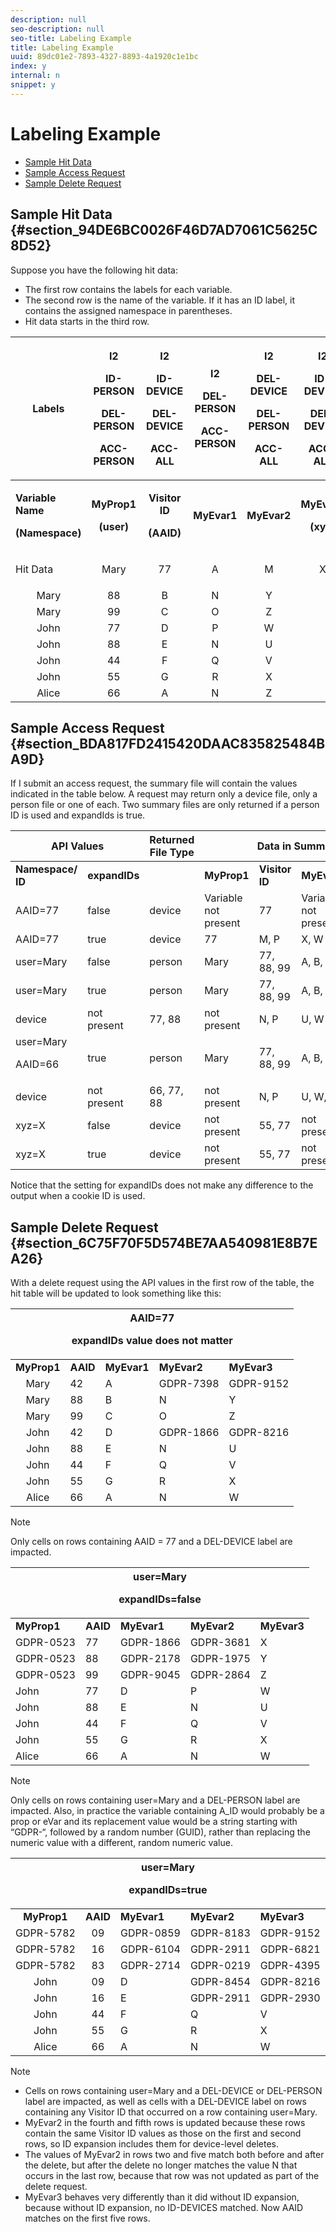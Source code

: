 ```yaml
---
description: null
seo-description: null
seo-title: Labeling Example
title: Labeling Example
uuid: 89dc01e2-7893-4327-8893-4a1920c1e1bc
index: y
internal: n
snippet: y
---
```


# Labeling Example

* [Sample Hit Data](../c_data_governance/gdpr_labeling_example.md#section_94DE6BC0026F46D7AD7061C5625C8D52) 
* [Sample Access Request](../c_data_governance/gdpr_labeling_example.md#section_BDA817FD2415420DAAC835825484BA9D) 
* [Sample Delete Request](../c_data_governance/gdpr_labeling_example.md#section_6C75F70F5D574BE7AA540981E8B7EA26)

## Sample Hit Data {#section_94DE6BC0026F46D7AD7061C5625C8D52}

Suppose you have the following hit data:

* The first row contains the labels for each variable. 
* The second row is the name of the variable. If it has an ID label, it contains the assigned namespace in parentheses. 
* Hit data starts in the third row.

<table id="table_552CB5EA31B54C119487F91AE98723C6"> 
 <thead> 
  <tr> 
   <th colname="col1" class="entry"> Labels </th> 
   <th colname="col2" class="entry"> <p>I2 </p> <p>ID-PERSON </p> <p>DEL-PERSON </p> <p>ACC-PERSON </p> </th> 
   <th colname="col3" class="entry"> <p>I2 </p> <p>ID-DEVICE </p> <p>DEL-DEVICE </p> <p>ACC-ALL </p> </th> 
   <th colname="col4" class="entry"> <p>I2 </p> <p>DEL-PERSON </p> <p>ACC-PERSON </p> <p> </p> </th> 
   <th colname="col5" class="entry"> <p>I2 </p> <p>DEL-DEVICE </p> <p>DEL-PERSON </p> <p>ACC-ALL </p> </th> 
   <th colname="col6" class="entry"> <p>I2 </p> <p>ID-DEVICE </p> <p>DEL-DEVICE </p> <p>ACC-ALL </p> </th> 
  </tr>
 </thead>
 <tbody> 
  <tr> 
   <td colname="col1"> <p><b>Variable Name</b> </p> <p><b>(Namespace)</b> </p> </td> 
   <td colname="col2" align="center"> <p><b>MyProp1</b> </p> <p><b>(user)</b> </p> </td> 
   <td colname="col3" align="center"> <p><b>Visitor ID</b> </p> <p><b>(AAID)</b> </p> </td> 
   <td colname="col4" align="center"> <p><b>MyEvar1</b> </p> </td> 
   <td colname="col5" align="center"> <p><b>MyEvar2</b> </p> </td> 
   <td colname="col6" align="center"> <p><b>MyEvar3</b> </p> <p><b>(xyz)</b> </p> </td> 
  </tr> 
  <tr> 
   <td colname="col1" morerows="7"> <p>Hit Data </p> </td> 
   <td colname="col2" align="center"> Mary </td> 
   <td colname="col3" align="center"> 77 </td> 
   <td colname="col4" align="center"> A </td> 
   <td colname="col5" align="center"> M </td> 
   <td colname="col6" align="center"> X </td> 
  </tr> 
  <tr> 
   <td colname="col2" align="center"> Mary </td> 
   <td colname="col3" align="center"> 88 </td> 
   <td colname="col4" align="center"> B </td> 
   <td colname="col5" align="center"> N </td> 
   <td colname="col6" align="center"> Y </td> 
  </tr> 
  <tr> 
   <td colname="col2" align="center"> Mary </td> 
   <td colname="col3" align="center"> 99 </td> 
   <td colname="col4" align="center"> C </td> 
   <td colname="col5" align="center"> O </td> 
   <td colname="col6" align="center"> Z </td> 
  </tr> 
  <tr> 
   <td colname="col2" align="center"> John </td> 
   <td colname="col3" align="center"> 77 </td> 
   <td colname="col4" align="center"> D </td> 
   <td colname="col5" align="center"> P </td> 
   <td colname="col6" align="center"> W </td> 
  </tr> 
  <tr> 
   <td colname="col2" align="center"> John </td> 
   <td colname="col3" align="center"> 88 </td> 
   <td colname="col4" align="center"> E </td> 
   <td colname="col5" align="center"> N </td> 
   <td colname="col6" align="center"> U </td> 
  </tr> 
  <tr> 
   <td colname="col2" align="center"> John </td> 
   <td colname="col3" align="center"> 44 </td> 
   <td colname="col4" align="center"> F </td> 
   <td colname="col5" align="center"> Q </td> 
   <td colname="col6" align="center"> V </td> 
  </tr> 
  <tr> 
   <td colname="col2" align="center"> John </td> 
   <td colname="col3" align="center"> 55 </td> 
   <td colname="col4" align="center"> G </td> 
   <td colname="col5" align="center"> R </td> 
   <td colname="col6" align="center"> X </td> 
  </tr> 
  <tr> 
   <td colname="col2" align="center"> Alice </td> 
   <td colname="col3" align="center"> 66 </td> 
   <td colname="col4" align="center"> A </td> 
   <td colname="col5" align="center"> N </td> 
   <td colname="col6" align="center"> Z </td> 
  </tr> 
 </tbody> 
</table>

## Sample Access Request {#section_BDA817FD2415420DAAC835825484BA9D}

If I submit an access request, the summary file will contain the values indicated in the table below. A request may return only a device file, only a person file or one of each. Two summary files are only returned if a person ID is used and expandIds is true. 

<table id="table_BF98326DFA3A493B980485466AE0E910"> 
 <thead> 
  <tr> 
   <th align="center" class="entry" colspan="2"> API Values </th> 
   <th colname="col3" class="entry"> Returned File Type </th> 
   <th align="center" class="entry" colspan="5"> Data in Summary Access File </th> 
  </tr>
 </thead>
 <tbody> 
  <tr> 
   <td colname="col1"><b>Namespace/ ID</b> </td> 
   <td colname="col2"><b>expandIDs</b> </td> 
   <td colname="col3"> </td> 
   <td colname="col4"><b>MyProp1</b> </td> 
   <td colname="col5"><b>Visitor ID</b> </td> 
   <td colname="col6"><b>MyEvar1</b> </td> 
   <td colname="col7"><b>MyEvar2</b> </td> 
   <td colname="col8"><b>MyEvar3</b> </td> 
  </tr> 
  <tr> 
   <td colname="col1"> AAID=77 </td> 
   <td colname="col2"> false </td> 
   <td colname="col3"> device </td> 
   <td colname="col4" morerows="1"> Variable not present </td> 
   <td colname="col5"> 77 </td> 
   <td colname="col6" morerows="1"> Variable not present </td> 
   <td colname="col7"> M, P </td> 
   <td colname="col8"> X, W </td> 
  </tr> 
  <tr> 
   <td colname="col1"> AAID=77 </td> 
   <td colname="col2"> true </td> 
   <td colname="col3"> device </td> 
   <td colname="col5"> 77 </td> 
   <td colname="col7"> M, P </td> 
   <td colname="col8"> X, W </td> 
  </tr> 
  <tr> 
   <td colname="col1"> user=Mary </td> 
   <td colname="col2"> false </td> 
   <td colname="col3"> person </td> 
   <td colname="col4"> Mary </td> 
   <td colname="col5"> 77, 88, 99 </td> 
   <td colname="col6"> A, B, C </td> 
   <td colname="col7"> M, N, O </td> 
   <td colname="col8"> X, Y, Z </td> 
  </tr> 
  <tr> 
   <td colname="col1" morerows="1"> user=Mary </td> 
   <td colname="col2" morerows="1"> true </td> 
   <td colname="col3"> person </td> 
   <td colname="col4"> Mary </td> 
   <td colname="col5"> 77, 88, 99 </td> 
   <td colname="col6"> A, B, C </td> 
   <td colname="col7"> M, N, O </td> 
   <td colname="col8"> X, Y, Z </td> 
  </tr> 
  <tr> 
   <td colname="col3"> device </td> 
   <td colname="col4"> not present </td> 
   <td colname="col5"> 77, 88 </td> 
   <td colname="col6"> not present </td> 
   <td colname="col7"> N, P </td> 
   <td colname="col8"> U, W </td> 
  </tr> 
  <tr> 
   <td colname="col1" morerows="1">user=Mary <p>AAID=66 </p> </td> 
   <td colname="col2" morerows="1"> true </td> 
   <td colname="col3"> person </td> 
   <td colname="col4"> Mary </td> 
   <td colname="col5"> 77, 88, 99 </td> 
   <td colname="col6"> A, B, C </td> 
   <td colname="col7"> M, N, O </td> 
   <td colname="col8"> X, Y, Z </td> 
  </tr> 
  <tr> 
   <td colname="col3"> device </td> 
   <td colname="col4"> not present </td> 
   <td colname="col5"> 66, 77, 88 </td> 
   <td colname="col6"> not present </td> 
   <td colname="col7"> N, P </td> 
   <td colname="col8"> U, W, Z </td> 
  </tr> 
  <tr> 
   <td colname="col1"> xyz=X </td> 
   <td colname="col2"> false </td> 
   <td colname="col3"> device </td> 
   <td colname="col4"> not present </td> 
   <td colname="col5"> 55, 77 </td> 
   <td colname="col6"> not present </td> 
   <td colname="col7"> M, R </td> 
   <td colname="col8"> X </td> 
  </tr> 
  <tr> 
   <td colname="col1"> xyz=X </td> 
   <td colname="col2"> true </td> 
   <td colname="col3"> device </td> 
   <td colname="col4"> not present </td> 
   <td colname="col5"> 55, 77 </td> 
   <td colname="col6"> not present </td> 
   <td colname="col7"> M, P, R </td> 
   <td colname="col8"> W, X </td> 
  </tr> 
 </tbody> 
</table>

Notice that the setting for expandIDs does not make any difference to the output when a cookie ID is used.

## Sample Delete Request {#section_6C75F70F5D574BE7AA540981E8B7EA26}

With a delete request using the API values in the first row of the table, the hit table will be updated to look something like this: 

<table id="table_B7934409AE0141AB9528ABED98CC033F"> 
 <thead> 
  <tr> 
   <th align="center" class="entry" colspan="5">AAID=77 <p>expandIDs value does not matter </p> </th> 
  </tr>
 </thead>
 <tbody> 
  <tr> 
   <td colname="col1"><b>MyProp1</b> </td> 
   <td colname="col2"><b>AAID</b> </td> 
   <td colname="col3"><b>MyEvar1</b> </td> 
   <td colname="col4"><b>MyEvar2</b> </td> 
   <td colname="col5"><b>MyEvar3</b> </td> 
  </tr> 
  <tr> 
   <td colname="col1" align="center"> Mary </td> 
   <td colname="col2"> 42 </td> 
   <td colname="col3"> A </td> 
   <td colname="col4"> GDPR-7398 </td> 
   <td colname="col5"> GDPR-9152 </td> 
  </tr> 
  <tr> 
   <td colname="col1" align="center"> Mary </td> 
   <td colname="col2"> 88 </td> 
   <td colname="col3"> B </td> 
   <td colname="col4"> N </td> 
   <td colname="col5"> Y </td> 
  </tr> 
  <tr> 
   <td colname="col1" align="center"> Mary </td> 
   <td colname="col2"> 99 </td> 
   <td colname="col3"> C </td> 
   <td colname="col4"> O </td> 
   <td colname="col5"> Z </td> 
  </tr> 
  <tr> 
   <td colname="col1" align="center"> John </td> 
   <td colname="col2"> 42 </td> 
   <td colname="col3"> D </td> 
   <td colname="col4"> GDPR-1866 </td> 
   <td colname="col5"> GDPR-8216 </td> 
  </tr> 
  <tr> 
   <td colname="col1" align="center"> John </td> 
   <td colname="col2"> 88 </td> 
   <td colname="col3"> E </td> 
   <td colname="col4"> N </td> 
   <td colname="col5"> U </td> 
  </tr> 
  <tr> 
   <td colname="col1" align="center"> John </td> 
   <td colname="col2"> 44 </td> 
   <td colname="col3"> F </td> 
   <td colname="col4"> Q </td> 
   <td colname="col5"> V </td> 
  </tr> 
  <tr> 
   <td colname="col1" align="center"> John </td> 
   <td colname="col2"> 55 </td> 
   <td colname="col3"> G </td> 
   <td colname="col4"> R </td> 
   <td colname="col5"> X </td> 
  </tr> 
  <tr> 
   <td colname="col1" align="center"> Alice </td> 
   <td colname="col2"> 66 </td> 
   <td colname="col3"> A </td> 
   <td colname="col4"> N </td> 
   <td colname="col5"> W </td> 
  </tr> 
 </tbody> 
</table>

>[!NOTE]
>
>Only cells on rows containing AAID = 77 and a DEL-DEVICE label are impacted.

<table id="table_A11491B0E0FF41AD99407710FBAF0D1D"> 
 <thead> 
  <tr> 
   <th align="center" class="entry" colspan="5">user=Mary <p>expandIDs=false </p> </th> 
  </tr>
 </thead>
 <tbody> 
  <tr> 
   <td colname="col1"><b>MyProp1</b> </td> 
   <td colname="col2"><b>AAID</b> </td> 
   <td colname="col3"><b>MyEvar1</b> </td> 
   <td colname="col4"><b>MyEvar2</b> </td> 
   <td colname="col5"><b>MyEvar3</b> </td> 
  </tr> 
  <tr> 
   <td colname="col1"> GDPR-0523 </td> 
   <td colname="col2"> 77 </td> 
   <td colname="col3"> GDPR-1866 </td> 
   <td colname="col4"> GDPR-3681 </td> 
   <td colname="col5"> X </td> 
  </tr> 
  <tr> 
   <td colname="col1"> GDPR-0523 </td> 
   <td colname="col2"> 88 </td> 
   <td colname="col3"> GDPR-2178 </td> 
   <td colname="col4"> GDPR-1975 </td> 
   <td colname="col5"> Y </td> 
  </tr> 
  <tr> 
   <td colname="col1"> GDPR-0523 </td> 
   <td colname="col2"> 99 </td> 
   <td colname="col3"> GDPR-9045 </td> 
   <td colname="col4"> GDPR-2864 </td> 
   <td colname="col5"> Z </td> 
  </tr> 
  <tr> 
   <td colname="col1"> John </td> 
   <td colname="col2"> 77 </td> 
   <td colname="col3"> D </td> 
   <td colname="col4"> P </td> 
   <td colname="col5"> W </td> 
  </tr> 
  <tr> 
   <td colname="col1"> John </td> 
   <td colname="col2"> 88 </td> 
   <td colname="col3"> E </td> 
   <td colname="col4"> N </td> 
   <td colname="col5"> U </td> 
  </tr> 
  <tr> 
   <td colname="col1"> John </td> 
   <td colname="col2"> 44 </td> 
   <td colname="col3"> F </td> 
   <td colname="col4"> Q </td> 
   <td colname="col5"> V </td> 
  </tr> 
  <tr> 
   <td colname="col1"> John </td> 
   <td colname="col2"> 55 </td> 
   <td colname="col3"> G </td> 
   <td colname="col4"> R </td> 
   <td colname="col5"> X </td> 
  </tr> 
  <tr> 
   <td colname="col1"> Alice </td> 
   <td colname="col2"> 66 </td> 
   <td colname="col3"> A </td> 
   <td colname="col4"> N </td> 
   <td colname="col5"> W </td> 
  </tr> 
 </tbody> 
</table>

>[!NOTE]
>
>Only cells on rows containing user=Mary and a DEL-PERSON label are impacted. Also, in practice the variable containing A_ID would probably be a prop or eVar and its replacement value would be a string starting with “GDPR-“, followed by a random number (GUID), rather than replacing the numeric value with a different, random numeric value.

<table id="table_21D0852EE2384F7789B3C0E418429CCA"> 
 <thead> 
  <tr> 
   <th align="center" class="entry" colspan="5">user=Mary <p>expandIDs=true </p> </th> 
  </tr>
 </thead>
 <tbody> 
  <tr> 
   <td colname="col1" align="center"><b>MyProp1</b> </td> 
   <td colname="col2" align="center"><b>AAID</b> </td> 
   <td colname="col3"><b>MyEvar1</b> </td> 
   <td colname="col4"><b>MyEvar2</b> </td> 
   <td colname="col5"><b>MyEvar3</b> </td> 
  </tr> 
  <tr> 
   <td colname="col1" align="center"> GDPR-5782 </td> 
   <td colname="col2" align="center"> 09 </td> 
   <td colname="col3"> GDPR-0859 </td> 
   <td colname="col4"> GDPR-8183 </td> 
   <td colname="col5"> GDPR-9152 </td> 
  </tr> 
  <tr> 
   <td colname="col1" align="center"> GDPR-5782 </td> 
   <td colname="col2" align="center"> 16 </td> 
   <td colname="col3"> GDPR-6104 </td> 
   <td colname="col4"> GDPR-2911 </td> 
   <td colname="col5"> GDPR-6821 </td> 
  </tr> 
  <tr> 
   <td colname="col1" align="center"> GDPR-5782 </td> 
   <td colname="col2" align="center"> 83 </td> 
   <td colname="col3"> GDPR-2714 </td> 
   <td colname="col4"> GDPR-0219 </td> 
   <td colname="col5"> GDPR-4395 </td> 
  </tr> 
  <tr> 
   <td colname="col1" align="center"> John </td> 
   <td colname="col2" align="center"> 09 </td> 
   <td colname="col3"> D </td> 
   <td colname="col4"> GDPR-8454 </td> 
   <td colname="col5"> GDPR-8216 </td> 
  </tr> 
  <tr> 
   <td colname="col1" align="center"> John </td> 
   <td colname="col2" align="center"> 16 </td> 
   <td colname="col3"> E </td> 
   <td colname="col4"> GDPR-2911 </td> 
   <td colname="col5"> GDPR-2930 </td> 
  </tr> 
  <tr> 
   <td colname="col1" align="center"> John </td> 
   <td colname="col2" align="center"> 44 </td> 
   <td colname="col3"> F </td> 
   <td colname="col4"> Q </td> 
   <td colname="col5"> V </td> 
  </tr> 
  <tr> 
   <td colname="col1" align="center"> John </td> 
   <td colname="col2" align="center"> 55 </td> 
   <td colname="col3"> G </td> 
   <td colname="col4"> R </td> 
   <td colname="col5"> X </td> 
  </tr> 
  <tr> 
   <td colname="col1" align="center"> Alice </td> 
   <td colname="col2" align="center"> 66 </td> 
   <td colname="col3"> A </td> 
   <td colname="col4"> N </td> 
   <td colname="col5"> W </td> 
  </tr> 
 </tbody> 
</table>

>[!NOTE]
>
>* Cells on rows containing user=Mary and a DEL-DEVICE or DEL-PERSON label are impacted, as well as cells with a DEL-DEVICE label on rows containing any Visitor ID that occurred on a row containing user=Mary. 
>* MyEvar2 in the fourth and fifth rows is updated because these rows contain the same Visitor ID values as those on the first and second rows, so ID expansion includes them for device-level deletes. 
>* The values of MyEvar2 in rows two and five match both before and after the delete, but after the delete no longer matches the value N that occurs in the last row, because that row was not updated as part of the delete request. 
>* MyEvar3 behaves very differently than it did without ID expansion, because without ID expansion, no ID-DEVICES matched. Now AAID matches on the first five rows. 
>

